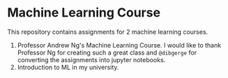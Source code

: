 # Machine Learning Course

This repository contains assignments for 2 machine learning courses.

1. Professor Andrew Ng's Machine Learning Course. I would like to thank Professor Ng for creating 
   such a great class and ```@dibgerge``` for converting the assignments into jupyter notebooks.
2. Introduction to ML in my university.

